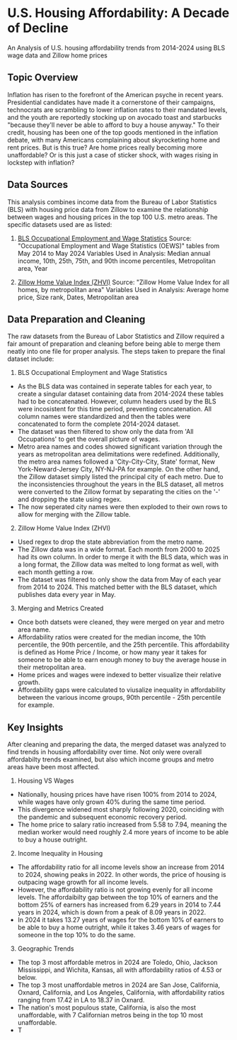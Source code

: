 # U.S. Housing Affordability: A Decade of Decline
An Analysis of U.S. housing affordability trends from 2014-2024 using BLS wage data and Zillow home prices

## Topic Overview
Inflation has risen to the forefront of the American psyche in recent years. Presidential candidates have made it a cornerstone of their campaigns, technocrats are scrambling to lower inflation rates to their mandated levels, and the youth are reportedly stocking up on avocado toast and starbucks "because they'll never be able to afford to buy a house anyway." To their credit, housing has been one of the top goods mentioned in the inflation debate, with many Americans complaining about skyrocketing home and rent prices. But is this true? Are home prices really becoming more unaffordable? Or is this just a case of sticker shock, with wages rising in lockstep with inflation?

## Data Sources
This analysis combines income data from the Bureau of Labor Statistics (BLS) with housing price data from Zillow to examine the relationship between wages and housing prices in the top 100 U.S. metro areas. The specific datasets used are as listed:

1. [BLS Occupational Employment and Wage Statistics](https://www.bls.gov/oes/tables.htm)
Source: "Occupational Employment and Wage Statistics (OEWS)" tables from May 2014 to May 2024
Variables Used in Analysis: Median annual income, 10th, 25th, 75th, and 90th income percentiles, Metropolitan area, Year

2. [Zillow Home Value Index (ZHVI)](https://www.zillow.com/research/data/)
Source: "Zillow Home Value Index for all homes, by metropolitan area"
Variables Used in Analysis: Average home price, Size rank, Dates, Metropolitan area

## Data Preparation and Cleaning
The raw datasets from the Bureau of Labor Statistics and Zillow required a fair amount of preparation and cleaning before being able to merge them neatly into one file for proper analysis. The steps taken to prepare the final dataset include:

1. BLS Occupational Employment and Wage Statistics
- As the BLS data was contained in seperate tables for each year, to create a singular dataset containing data from 2014-2024 these tables had to be concatenated. However, column headers used by the BLS were incosistent for this time period, preventing concatenation. All column names were standardized and then the tables were concatenated to form the complete 2014-2024 dataset.
- The dataset was then filtered to show only the data from 'All Occupations' to get the overall picture of wages.
- Metro area names and codes showed significant variation through the years as metropolitan area delimitations were redefined. Additionally, the metro area names followed a 'City-City-City, State' format, New York-Neward-Jersey City, NY-NJ-PA for example. On the other hand, the Zillow dataset simply listed the principal city of each metro. Due to the inconsistencies throughout the years in the BLS dataset, all metros were converted to the Zillow format by separating the cities on the '-' and dropping the state using regex.
- The now seperated city names were then exploded to their own rows to allow for merging with the Zillow table.

2. Zillow Home Value Index (ZHVI)
- Used regex to drop the state abbreviation from the metro name.
- The Zillow data was in a wide format. Each month from 2000 to 2025 had its own column. In order to merge it with the BLS data, which was in a long format, the Zillow data was melted to long format as well, with each month getting a row.
- The dataset was filtered to only show the data from May of each year from 2014 to 2024. This matched better with the BLS dataset, which publishes data every year in May.

3. Merging and Metrics Created
- Once both datsets were cleaned, they were merged on year and metro area name.
- Affordability ratios were created for the median income, the 10th percentile, the 90th percentile, and the 25th percentile. This affordability is defined as Home Price / Income, or how many year it takes for someone to be able to earn enough money to buy the average house in their metropolitan area.
- Home prices and wages were indexed to better visualize their relative growth.
- Affordability gaps were calculated to viusalize inequality in affordability between the various income groups, 90th percentile - 25th percentile for example.

## Key Insights
After cleaning and preparing the data, the merged dataset was analyzed to find trends in housing affordability over time. Not only were overall affordabilty trends examined, but also which income groups and metro areas have been most affected.

1. Housing VS Wages
- Nationally, housing prices have have risen 100% from 2014 to 2024, while wages have only grown 40% during the same time period.
- This divergence widened most sharply following 2020, coinciding with the pandemic and subsequent economic recovery period.
- The home price to salary ratio increased from 5.58 to 7.94, meaning the median worker would need roughly 2.4 more years of income to be able to buy a house outright.
2. Income Inequality in Housing
- The affordability ratio for all income levels show an increase from 2014 to 2024, showing peaks in 2022. In other words, the price of housing is outpacing wage growth for all income levels.
- However, the affordability ratio is not growing evenly for all income levels. The affordaibilty gap between the top 10% of earners and the bottom 25% of earners has increased from 6.29 years in 2014 to 7.44 years in 2024, which is down from a peak of 8.09 years in 2022.
- In 2024 it takes 13.27 years of wages for the bottom 10% of earners to be able to buy a home outright, while it takes 3.46 years of wages for someone in the top 10% to do the same.
3. Geographic Trends
- The top 3 most affordable metros in 2024 are Toledo, Ohio, Jackson Mississippi, and Wichita, Kansas, all with affordability ratios of 4.53 or below.
- The top 3 most unaffordable metros in 2024 are San Jose, California, Oxnard, California, and Los Angeles, California, with affordability ratios ranging from 17.42 in LA to 18.37 in Oxnard.
- The nation's most populous state, California, is also the most unaffordable, with 7 Californian metros being in the top 10 most unaffordable.
- T


